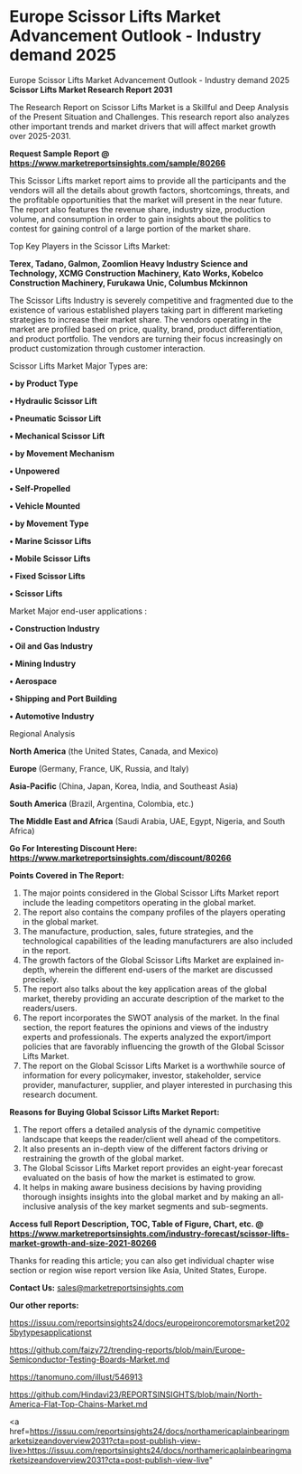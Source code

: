 # Europe Scissor Lifts Market Advancement Outlook - Industry demand 2025
 Europe Scissor Lifts Market Advancement Outlook - Industry demand 2025
<strong>Scissor Lifts Market Research Report 2031</strong>

The Research Report on Scissor Lifts Market is a Skillful and Deep Analysis of the Present Situation and Challenges. This research report also analyzes other important trends and market drivers that will affect market growth over 2025-2031.

<strong>Request Sample Report @ <a href=https://www.marketreportsinsights.com/sample/80266>https://www.marketreportsinsights.com/sample/80266</a></strong>

This Scissor Lifts market report aims to provide all the participants and the vendors will all the details about growth factors, shortcomings, threats, and the profitable opportunities that the market will present in the near future. The report also features the revenue share, industry size, production volume, and consumption in order to gain insights about the politics to contest for gaining control of a large portion of the market share.

Top Key Players in the Scissor Lifts Market:

<strong>Terex, Tadano, Galmon, Zoomlion Heavy Industry Science and Technology, XCMG Construction Machinery, Kato Works, Kobelco Construction Machinery, Furukawa Unic, Columbus Mckinnon</strong>

The Scissor Lifts Industry is severely competitive and fragmented due to the existence of various established players taking part in different marketing strategies to increase their market share. The vendors operating in the market are profiled based on price, quality, brand, product differentiation, and product portfolio. The vendors are turning their focus increasingly on product customization through customer interaction.

Scissor Lifts Market Major Types are:

<strong>• by Product Type

• Hydraulic Scissor Lift

• Pneumatic Scissor Lift

• Mechanical Scissor Lift

• by Movement Mechanism

• Unpowered

• Self-Propelled

• Vehicle Mounted

• by Movement Type

• Marine Scissor Lifts

• Mobile Scissor Lifts

• Fixed Scissor Lifts

• Scissor Lifts</strong>

Market Major end-user applications :

<strong>• Construction Industry

• Oil and Gas Industry

• Mining Industry

• Aerospace

• Shipping and Port Building

• Automotive Industry</strong>

Regional Analysis

</u><strong><b>North America</b></strong> (the United States, Canada, and Mexico)

<strong><b>Europe </b></strong>(Germany, France, UK, Russia, and Italy)

<strong><b>Asia-Pacific</b></strong> (China, Japan, Korea, India, and Southeast Asia)

<strong><b>South America</b></strong> (Brazil, Argentina, Colombia, etc.)

<strong><b>The Middle East and Africa</b></strong> (Saudi Arabia, UAE, Egypt, Nigeria, and South Africa)

<strong>Go For Interesting Discount Here: <a href=https://www.marketreportsinsights.com/discount/80266>https://www.marketreportsinsights.com/discount/80266</a></strong>

<strong>Points Covered in The Report:</strong>
<ol>
  <li>The major points considered in the Global Scissor Lifts Market report include the leading competitors operating in the global market.</li>
  <li>The report also contains the company profiles of the players operating in the global market.</li>
  <li>The manufacture, production, sales, future strategies, and the technological capabilities of the leading manufacturers are also included in the report.</li>
  <li>The growth factors of the Global Scissor Lifts Market are explained in-depth, wherein the different end-users of the market are discussed precisely.</li>
  <li>The report also talks about the key application areas of the global market, thereby providing an accurate description of the market to the readers/users.</li>
  <li>The report incorporates the SWOT analysis of the market. In the final section, the report features the opinions and views of the industry experts and professionals. The experts analyzed the export/import policies that are favorably influencing the growth of the Global Scissor Lifts Market.</li>
  <li>The report on the Global Scissor Lifts Market is a worthwhile source of information for every policymaker, investor, stakeholder, service provider, manufacturer, supplier, and player interested in purchasing this research document.</li>
</ol>
<strong>Reasons for Buying Global Scissor Lifts Market Report:</strong>

<ol>
  <li>The report offers a detailed analysis of the dynamic competitive landscape that keeps the reader/client well ahead of the competitors.</li>
  <li>It also presents an in-depth view of the different factors driving or restraining the growth of the global market.</li>
  <li>The Global Scissor Lifts Market report provides an eight-year forecast evaluated on the basis of how the market is estimated to grow.</li>
  <li>It helps in making aware business decisions by having providing thorough insights insights into the global market and by making an all-inclusive analysis of the key market segments and sub-segments.</li>
</ol>
<strong>Access full Report Description, TOC, Table of Figure, Chart, etc. @ <a href=https://www.marketreportsinsights.com/industry-forecast/scissor-lifts-market-growth-and-size-2021-80266>https://www.marketreportsinsights.com/industry-forecast/scissor-lifts-market-growth-and-size-2021-80266</a></strong>


Thanks for reading this article; you can also get individual chapter wise section or region wise report version like Asia, United States, Europe.

<strong>Contact Us:</strong>
sales@marketreportsinsights.com

<strong>Our other reports:</strong>

<a href=https://issuu.com/reportsinsights24/docs/europeironcoremotorsmarket2025bytypesapplicationst>https://issuu.com/reportsinsights24/docs/europeironcoremotorsmarket2025bytypesapplicationst</a>

<a href=https://github.com/faizy72/trending-reports/blob/main/Europe-Semiconductor-Testing-Boards-Market.md>https://github.com/faizy72/trending-reports/blob/main/Europe-Semiconductor-Testing-Boards-Market.md</a>

<a href=https://tanomuno.com/illust/546913>https://tanomuno.com/illust/546913</a>

<a href=https://github.com/Hindavi23/REPORTSINSIGHTS/blob/main/North-America-Flat-Top-Chains-Market.md>https://github.com/Hindavi23/REPORTSINSIGHTS/blob/main/North-America-Flat-Top-Chains-Market.md</a>

<a href=https://issuu.com/reportsinsights24/docs/northamericaplainbearingmarketsizeandoverview2031?cta=post-publish-view-live>https://issuu.com/reportsinsights24/docs/northamericaplainbearingmarketsizeandoverview2031?cta=post-publish-view-live</a>"
